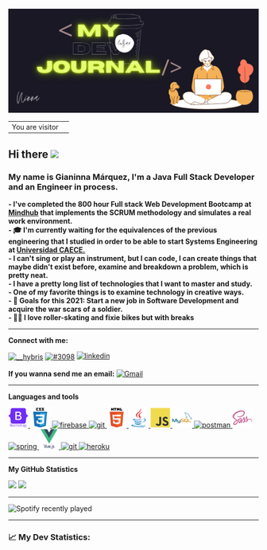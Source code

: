 ![Banner](https://github.com/Ninna-log/Ninna-log/blob/main/profile-cover.png)  
<table>
  <tr>
    <td>You are visitor</td>
    <td><img src="https://profile-counter.glitch.me/Ninna-log/count.svg" alt="" /></td>
  </tr>
</table>


<h2>Hi there <img src="https://media.giphy.com/media/hvRJCLFzcasrR4ia7z/giphy.gif" width="25px"></h2>
<h3 align="left">My name is Gianinna Márquez, I'm a Java Full Stack Developer and an Engineer in process.</h3>

<b>
- I've completed the 800 hour Full stack Web Development Bootcamp at <a href="https://mindhubweb.com/">Mindhub<a> that implements the SCRUM methodology and simulates a real work environment.<br>
- 🎓 I'm currently waiting for the equivalences of the previous engineering that I studied in order to be able to start Systems Engineering at <a href="http://www.ucaece.edu.ar/">Universidad CAECE.<a><br>
- I can't sing or play an instrument, but I can code, I can create things that maybe didn't exist before, examine and breakdown a problem, which is pretty neat.<br>
- I have a pretty long list of technologies that I want to master and study.<br>
- One of my favorite things is to examine technology in creative ways.<br>
- 💯 Goals for this 2021: Start a new job in Software Development and acquire the war scars of a soldier.<br>
- 🚴‍♀️ I love roller-skating and fixie bikes but with breaks
</b>
  
---  

<b>Connect with me:</b>
<p align="left">
<a href="https://twitter.com/__hybris" target="blank"><img align="center" src="https://cdn.jsdelivr.net/npm/simple-icons@3.0.1/icons/twitter.svg" alt="__hybris" height="30" width="40" /></a>
<a href="https://discord.gg/#3098" target="blank"><img align="center" src="https://cdn.jsdelivr.net/npm/simple-icons@3.0.1/icons/discord.svg" alt="#3098" height="30" width="40" /></a>
  <a href="https://www.linkedin.com/in/gianinna-marquez/" target="_blank">
<img src=https://img.shields.io/badge/linkedin-%231E77B5.svg?&style=for-the-badge&logo=linkedin&logoColor=white alt=linkedin style="margin-bottom: 5px;" />
</a>
</p>

<b>If you wanna send me an email:</b> [![Gmail](https://img.shields.io/badge/-Gmail-c14438?style=flat&logo=Gmail&logoColor=white)](mailto:giani.marquez2@gmail.com)


---

<!-- Languages and tools -->
<b>Languages and tools</b>

<p>
<a href="https://getbootstrap.com" target="_blank"> <img src="https://raw.githubusercontent.com/devicons/devicon/master/icons/bootstrap/bootstrap-plain-wordmark.svg" alt="bootstrap" width="40" height="40"/> </a> <a href="https://www.w3schools.com/css/" target="_blank"> <img src="https://raw.githubusercontent.com/devicons/devicon/master/icons/css3/css3-original-wordmark.svg" alt="css3" width="40" height="40"/> </a> <a href="https://firebase.google.com/" target="_blank"> <img src="https://www.vectorlogo.zone/logos/firebase/firebase-icon.svg" alt="firebase" width="40" height="40"/> </a> <a href="https://git-scm.com/" target="_blank"> <img src="https://www.vectorlogo.zone/logos/git-scm/git-scm-icon.svg" alt="git" width="40" height="40"/> </a> <a href="https://www.w3.org/html/" target="_blank"> <img src="https://raw.githubusercontent.com/devicons/devicon/master/icons/html5/html5-original-wordmark.svg" alt="html5" width="40" height="40"/> </a> <a href="https://www.java.com" target="_blank"> <img src="https://raw.githubusercontent.com/devicons/devicon/master/icons/java/java-original.svg" alt="java" width="40" height="40"/> </a> <a href="https://developer.mozilla.org/en-US/docs/Web/JavaScript" target="_blank"> <img src="https://raw.githubusercontent.com/devicons/devicon/master/icons/javascript/javascript-original.svg" alt="javascript" width="40" height="40"/> </a> <a href="https://www.mysql.com/" target="_blank"> <img src="https://raw.githubusercontent.com/devicons/devicon/master/icons/mysql/mysql-original-wordmark.svg" alt="mysql" width="40" height="40"/> </a> <a href="https://postman.com" target="_blank"> <img src="https://www.vectorlogo.zone/logos/getpostman/getpostman-icon.svg" alt="postman" width="40" height="40"/> </a> <a href="https://sass-lang.com" target="_blank"> <img src="https://raw.githubusercontent.com/devicons/devicon/master/icons/sass/sass-original.svg" alt="sass" width="40" height="40"/> </a> <a href="https://spring.io/" target="_blank"> <img src="https://www.vectorlogo.zone/logos/springio/springio-icon.svg" alt="spring" width="40" height="40"/> </a> <a href="https://vuejs.org/" target="_blank"> <img src="https://raw.githubusercontent.com/devicons/devicon/master/icons/vuejs/vuejs-original-wordmark.svg" alt="vuejs" width="40" height="40"/> </a><a href="https://git-scm.com/" target="_blank"> <img src="https://www.vectorlogo.zone/logos/git-scm/git-scm-icon.svg" alt="git" width="40" height="40"/> </a> <a href="https://heroku.com" target="_blank"> <img src="https://www.vectorlogo.zone/logos/heroku/heroku-icon.svg" alt="heroku" width="40" height="40"/> </a>
</p>

---

<!-- GitHub stats -->
<b>My GitHub Statistics</b>

<p>
<!-- GitHub Stats -->
<img height="180em" src="https://github-readme-stats.vercel.app/api?username=Ninna-log&show_icons=true&hide_border=true" />

<!-- Most Used Languages -->
<img height="180em" src="https://github-readme-stats.vercel.app/api/top-langs/?username=Ninna-log&exclude_repo=KNN-Image-Classification&show_icons=true&hide_border=true&layout=compact&langs_count=8"/>
</p>

---

<!-- Spotify -->
![Spotify recently played](https://spotify-recently-played-readme.vercel.app/api?user=31da2jggdvidfsikwewprvjwlsmm)
<br>

---
<!-- Stats -->
<h3>📈 My Dev Statistics: </h3>
<!--START_SECTION:waka-->  
<!--END_SECTION:waka--> 
